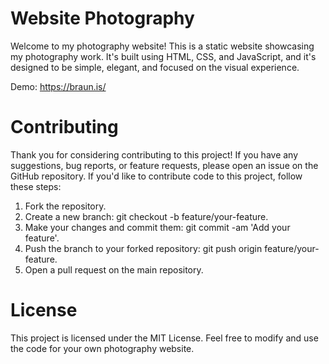 # Website Photography
Welcome to my photography website! This is a static website showcasing my photography work. It's built using HTML, CSS, and JavaScript, and it's designed to be simple, elegant, and focused on the visual experience.

Demo: https://braun.is/

# Contributing
Thank you for considering contributing to this project! If you have any suggestions, bug reports, or feature requests, please open an issue on the GitHub repository.
If you'd like to contribute code to this project, follow these steps:
   1. Fork the repository.
   2. Create a new branch: git checkout -b feature/your-feature.
   3. Make your changes and commit them: git commit -am 'Add your feature'.
   4. Push the branch to your forked repository: git push origin feature/your-feature.
   5. Open a pull request on the main repository.

# License
This project is licensed under the MIT License. Feel free to modify and use the code for your own photography website.
